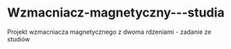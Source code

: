 # Wzmacniacz-magnetyczny---studia
Projekt wzmacniacza magnetycznego z dwoma rdzeniami - zadanie ze studiów 
